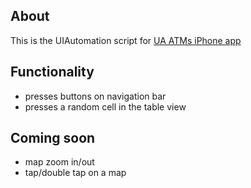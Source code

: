 About
-----

This is the UIAutomation script for [UA ATMs iPhone app](http://itunes.apple.com/gb/app/ua-atms/id412724969?mt=8)

Functionality
------------

* presses buttons on navigation bar
* presses a random cell in the table view

Coming soon
-----------

* map zoom in/out
* tap/double tap on a map